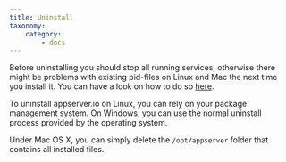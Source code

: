 ```yaml
---
title: Uninstall
taxonomy:
    category:
        - docs
---
```


Before uninstalling you should stop all running services, otherwise there might
be problems with existing pid-files on Linux and Mac the next time you install it. You can
have a look on how to do so [here](#start-and-stop-scripts).

To uninstall appserver.io on Linux, you can rely on your package management system.
On Windows, you can use the normal uninstall process provided by the operating system.

Under Mac OS X, you can simply delete the `/opt/appserver` folder that contains all installed files.